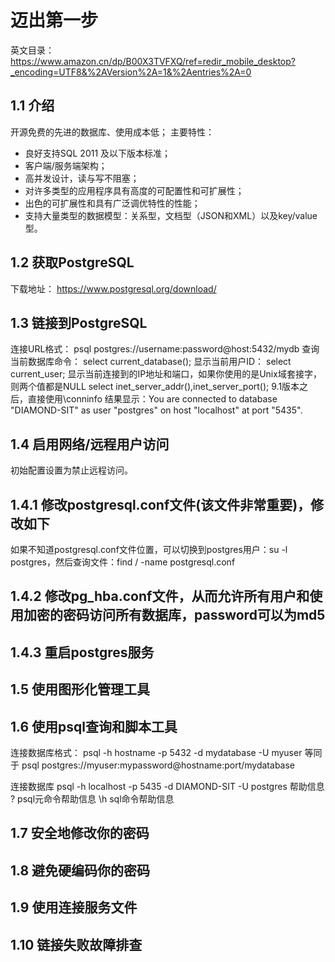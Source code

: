 
# 迈出第一步

英文目录：
https://www.amazon.cn/dp/B00X3TVFXQ/ref=redir_mobile_desktop?_encoding=UTF8&%2AVersion%2A=1&%2Aentries%2A=0

## 1.1 介绍

开源免费的先进的数据库、使用成本低；
主要特性：
  * 良好支持SQL 2011 及以下版本标准；
  * 客户端/服务端架构；
  * 高并发设计，读与写不阻塞；
  * 对许多类型的应用程序具有高度的可配置性和可扩展性；
  * 出色的可扩展性和具有广泛调优特性的性能；
  * 支持大量类型的数据模型：关系型，文档型（JSON和XML）以及key/value 型。

## 1.2 获取PostgreSQL

下载地址： https://www.postgresql.org/download/

## 1.3 链接到PostgreSQL

连接URL格式：
psql postgres://username:password@host:5432/mydb
查询当前数据库命令：
select current_database();
显示当前用户ID：
select current_user;
显示当前连接到的IP地址和端口，如果你使用的是Unix域套接字，则两个值都是NULL
select inet_server_addr(),inet_server_port();
9.1版本之后，直接使用\conninfo
结果显示：You are connected to database "DIAMOND-SIT" as user "postgres" on host "localhost" at port "5435".

## 1.4 启用网络/远程用户访问

初始配置设置为禁止远程访问。

## 1.4.1 修改postgresql.conf文件(该文件非常重要)，修改如下

如果不知道postgresql.conf文件位置，可以切换到postgres用户：su -l postgres，然后查询文件：find / -name postgresql.conf
## 1.4.2 修改pg_hba.conf文件，从而允许所有用户和使用加密的密码访问所有数据库，password可以为md5

## 1.4.3 重启postgres服务

## 1.5 使用图形化管理工具

## 1.6 使用psql查询和脚本工具

连接数据库格式：
psql -h hostname -p 5432 -d mydatabase -U myuser
等同于
psql postgres://myuser:mypassword@hostname:port/mydatabase

连接数据库
psql -h localhost -p 5435 -d DIAMOND-SIT -U postgres
帮助信息
\? psql元命令帮助信息
\h sql命令帮助信息

## 1.7 安全地修改你的密码

## 1.8 避免硬编码你的密码

## 1.9 使用连接服务文件

## 1.10 链接失败故障排查
